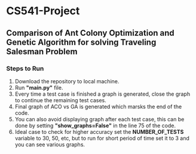 # CS541-Project
## Comparison of Ant Colony Optimization and Genetic Algorithm for solving Traveling Salesman Problem

### Steps to Run
1) Download the repository to local machine.
2) Run **"main.py"** file.
3) Every time a test case is finished a graph is generated, close the graph to continue the remaining test cases.
4) Final graph of ACO vs GA is generated which marsks the end of the code.
5) You can also avoid displaying graph after each test case, this can be done by setting **"show_graphs=False"** in the line 75 of the code.
6) Ideal case to check for higher accuracy set the **NUMBER_OF_TESTS** variable to 30, 50, etc, but to run for short period of time set it to 3 and you can see various graphs.
